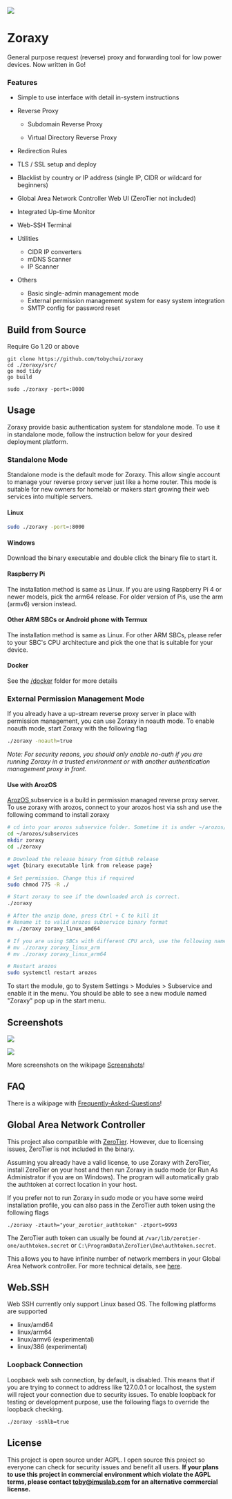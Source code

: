![](./img/title.png)

# Zoraxy

General purpose request (reverse) proxy and forwarding tool for low power devices. Now written in Go!

### Features

- Simple to use interface with detail in-system instructions
- Reverse Proxy
  
  - Subdomain Reverse Proxy
  
  - Virtual Directory Reverse Proxy
- Redirection Rules
- TLS / SSL setup and deploy
- Blacklist by country or IP address (single IP, CIDR or wildcard for beginners)
- Global Area Network Controller Web UI (ZeroTier not included)
- Integrated Up-time Monitor
- Web-SSH Terminal
- Utilities
  
  - CIDR IP converters
  - mDNS Scanner
  - IP Scanner
- Others
  - Basic single-admin management mode
  - External permission management system for easy system integration
  - SMTP config for password reset

## Build from Source
Require Go 1.20 or above

```
git clone https://github.com/tobychui/zoraxy
cd ./zoraxy/src/
go mod tidy
go build

sudo ./zoraxy -port=:8000
```

## Usage

Zoraxy provide basic authentication system for standalone mode. To use it in standalone mode, follow the instruction below for your desired deployment platform.

### Standalone Mode

Standalone mode is the default mode for Zoraxy. This allow single account to manage your reverse proxy server just like a home router. This mode is suitable for new owners for homelab or makers start growing their web services into multiple servers.

#### Linux

```bash
sudo ./zoraxy -port=:8000
```

#### Windows

Download the binary executable and double click the binary file to start it.

#### Raspberry Pi

The installation method is same as Linux. If you are using Raspberry Pi 4 or newer models, pick the arm64 release. For older version of Pis, use the arm (armv6) version instead.

#### Other ARM SBCs or Android phone with Termux

The installation method is same as Linux. For other ARM SBCs, please refer to your SBC's CPU architecture and pick the one that is suitable for your device. 

#### Docker
See the [/docker](https://github.com/tobychui/zoraxy/tree/main/docker) folder for more details

### External Permission Management Mode

If you already have a up-stream reverse proxy server in place with permission management, you can use Zoraxy in noauth mode. To enable noauth mode, start Zoraxy with the following flag

```bash
./zoraxy -noauth=true
```

*Note: For security reaons, you should only enable no-auth if you are running Zoraxy in a trusted environment or with another authentication management proxy in front.*

#### Use with ArozOS

[ArozOS ](https://arozos.com)subservice is a build in permission managed reverse proxy server. To use zoraxy with arozos, connect to your arozos host via ssh and use the following command to install zoraxy

```bash
# cd into your arozos subservice folder. Sometime it is under ~/arozos/src/subservice
cd ~/arozos/subservices
mkdir zoraxy
cd ./zoraxy

# Download the release binary from Github release
wget {binary executable link from release page}

# Set permission. Change this if required
sudo chmod 775 -R ./

# Start zoraxy to see if the downloaded arch is correct.
./zoraxy

# After the unzip done, press Ctrl + C to kill it
# Rename it to valid arozos subservice binary format
mv ./zoraxy zoraxy_linux_amd64

# If you are using SBCs with different CPU arch, use the following names
# mv ./zoraxy zoraxy_linux_arm
# mv ./zoraxy zoraxy_linux_arm64

# Restart arozos
sudo systemctl restart arozos
```

To start the module, go to System Settings > Modules > Subservice and enable it in the menu. You should be able to see a new module named "Zoraxy" pop up in the start menu.

## Screenshots

![](img/screenshots/0_1.png)

![](img/screenshots/1.png)

More screenshots on the wikipage [Screenshots](https://github.com/tobychui/zoraxy/wiki/Screenshots)!

## FAQ

There is a wikipage with [Frequently-Asked-Questions](https://github.com/tobychui/zoraxy/wiki/FAQ---Frequently-Asked-Questions)!

## Global Area Network Controller

This project also compatible with [ZeroTier](https://www.zerotier.com/). However, due to licensing issues, ZeroTier is not included in the binary. 

Assuming you already have a valid license, to use Zoraxy with ZeroTier, install ZeroTier on your host and then run Zoraxy in sudo mode (or Run As Administrator if you are on Windows). The program will automatically grab the authtoken at correct location in your host.

If you prefer not to run Zoraxy in sudo mode or you have some weird installation profile, you can also pass in the ZeroTier auth token using the following flags

```
./zoraxy -ztauth="your_zerotier_authtoken" -ztport=9993
```

The ZeroTier auth token can usually be found at ```/var/lib/zerotier-one/authtoken.secret``` or ```C:\ProgramData\ZeroTier\One\authtoken.secret```. 

This allows you to have infinite number of network members in your Global Area Network controller. For more technical details, see [here](https://docs.zerotier.com/self-hosting/network-controllers/).

## Web.SSH

Web SSH currently only support Linux based OS. The following platforms are supported

- linux/amd64
- linux/arm64
- linux/armv6 (experimental)
- linux/386 (experimental)

### Loopback Connection 

Loopback web ssh connection, by default, is disabled. This means that if you are trying to connect to address like 127.0.0.1 or localhost, the system will reject your connection due to security issues. To enable loopback for testing or development purpose, use the following flags to override the loopback checking.

```
./zoraxy -sshlb=true
```

## License

This project is open source under AGPL. I open source this project so everyone can check for security issues and benefit all users. **If your plans to use this project in commercial environment which violate the AGPL terms, please contact toby@imuslab.com for an alternative commercial license.** 

